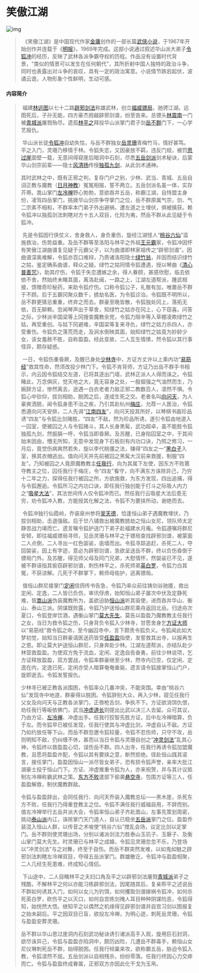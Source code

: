 # 笑傲江湖

![img](https://bkimg.cdn.bcebos.com/pic/35a85edf8db1cb138af4d225dc54564e92584b63?x-bce-process=image/resize,m_lfit,w_268,limit_1/format,f_jpg)



> ​		《笑傲江湖》是中国现代作家[金庸](https://baike.baidu.com/item/金庸)创作的一部长篇[武侠小说](https://baike.baidu.com/item/武侠小说/129108)，于1967年开始创作并连载于《[明报](https://baike.baidu.com/item/明报/2176861)》，1969年完成。这部小说通过叙述华山派大弟子[令狐冲](https://baike.baidu.com/item/令狐冲/596202)的经历，反映了武林各派争霸夺权的历程。作品没有设置时代背景，“类似的情景可以发生在任何朝代”，其所折射中国人独特的政治斗争，同时也表露出对斗争的哀叹，具有一定的政治寓意。小说情节跌宕起伏，波谲云诡，人物形象个性鲜明，生动可感。

#### 内容简介

> ​		福建[林远图](https://baike.baidu.com/item/林远图)以七十二路[辟邪剑法](https://baike.baidu.com/item/辟邪剑法)称雄武林，创立[福威镖局](https://baike.baidu.com/item/福威镖局)，驰骋江湖。远图死后，子孙无能，四方豪杰觊觎辟邪剑谱，纷至沓来。总镖头[林震南](https://baike.baidu.com/item/林震南)一门被[青城派](https://baike.baidu.com/item/青城派)屠戮殆尽。遗孤[林平之](https://baike.baidu.com/item/林平之)拜投华山派掌门君子剑[岳不群](https://baike.baidu.com/item/岳不群)门下，一心学艺报仇。
>
> ​		华山派长徒[令狐冲](https://baike.baidu.com/item/令狐冲)自幼失怙，与岳不群独女[岳灵珊](https://baike.baidu.com/item/岳灵珊)青梅竹马，情好甚笃。平之入门，灵珊乃移情于林。令狐失恋，又因豪放不羁，违反门规，被罚[思过崖](https://baike.baidu.com/item/思过崖)面壁一载，无意间得窥崖后暗洞中石刻，尽悉[五岳剑派](https://baike.baidu.com/item/五岳剑派)剑术秘诀，后蒙华山剑宗前辈——隐士[风清扬](https://baike.baidu.com/item/风清扬)传授[独孤九剑](https://baike.baidu.com/item/独孤九剑)，从此剑术通神。
>
> ​		其时武林之中，既有正邪之判，复存门户之别，少林、武当、青城、五岳自诩正教与魔教（[日月神教](https://baike.baidu.com/item/日月神教)）冤冤相报，誓不两立。五岳剑派名虽一体，实存芥蒂。嵩山掌门[左冷禅](https://baike.baidu.com/item/左冷禅)野心勃勃，意欲吞并五岳，称霸江湖，自恃盟主身份，凌驾四岳掌门，挑拨华山剑宗争夺掌门之位，岳不群原属气宗，剑、气二宗素不相和，不群率本门弟子外出避祸，遭左道之士埋伏，俱被擒获。赖令狐冲以独孤剑法刺瞎对方十五人双目，化险为夷，然岳不群从此见疑于令狐冲。
>
> ​		先是令狐因行侠仗义，舍身救人，身负重伤，旋经江湖怪人“[桃谷六仙](https://baike.baidu.com/item/桃谷六仙/10819633)”滥施救冶，伤势益重。及岳不群等至洛阳与林平之外祖[王元霸](https://baike.baidu.com/item/王元霸)家，令狐冲因怀有笑傲江湖曲谱复见疑于元霸父子，以为曲谱即林家祖传之“辟邪剑谱”。因曲谱深奥难解，令狐亦百口难辩，乃质诸洛阳隐士[绿竹翁](https://baike.baidu.com/item/绿竹翁)，并因而结识绿竹之姑，鉴定确系曲谱，释众之疑。绿竹之姑同情令狐遭遇，授以琴曲《[清心普善咒](https://baike.baidu.com/item/清心普善咒)》，助其疗伤，令狐于失恋遭嫉之余，得人眷顾，甚感欣慰，临去依依不舍，然始终未睹其面，离洛赴闽，一路之上，江湖左道帮派，踵武相接，馈赠奇珍秘药，来助令狐疗伤。口称令狐公子，礼敬有加，唯置岳不群于不顾。后于五霸冈聚众数千，掳劫名医，为令狐诊治。令狐既不明所以，岳不群更猜忌重重，终弃之而去。群豪至晚皆散，令狐独处冈上，落拓无依，百无聊赖。忽闻琴声出于草舍，知绿竹之姑亦在冈上，心下窃喜。问答之际，少林派辛国梁等上冈搜查魔教余党，令狐力阻辛等入草棚凌欺绿竹之姑，再受重创。与姑下冈避难，辛国梁等复来寻仇，绿竹之姑力杀四人，亦受重伤。令狐负之落荒而走，及涧水倒映其面，始知绿竹之姑竟为妙龄少女，该女羞赦不胜，自称盈盈。经此变故，二人互生情愫，然令狐以其行事怪异，颇存疑惑。
>
> ​		一日，令狐伤重昏厥，及醒已身处[少林寺](https://baike.baidu.com/item/少林寺)中，方证方丈许以上乘内功“[易筋经](https://baike.baidu.com/item/易筋经)”救其性命，然须改投少林门下。令狐不肯背师，方证乃出岳不群手书相示，内云因令狐结交左道，已将其逐出门墙，武林正派人人得而诛之。令狐睹此，万念俱灰，觉天地之大，竟无容身之处，一股倔强之气油然而生，乃婉辞方证，惨然离去，途遇一白衣老者力敌正邪二教数百人，凛然不惧。令狐心中钦仰，拔剑相助，脱困之后，遂成生死之交。老者名叫[向问天](https://baike.baidu.com/item/向问天)，为人豪爽洒脱，闻令狐身患不治之疾，乃引其赴杭州[梅庄](https://baike.baidu.com/item/梅庄)，允荐一人医治，令狐悉遵向问天安排，二人先谒“[江南四友](https://baike.baidu.com/item/江南四友/10887738)”，向问天投其所好，以琴棋书画珍品诱“四友”与令狐比剑赌胜，“四友”不敌，然为珍品所诱，遂引令狐由地道入一囚室，使被囚之人与令狐赌斗，其人长身黑髯，武功超卓，虽不能胜令狐独孤九剑，然振膈一呼，令狐当即昏厥。及苏醒，已身陷囚室之中，于其间始末因由，懵无所知，无意中发现身下石板刻有内功口诀，乃照之修习，一月后，竟觉伤病爽然若失，旋以李代桃僵之法，赚得“四友之一”[黑白子](https://baike.baidu.com/item/黑白子/1057004)入室，换其衣帽逃出。值向问天并先前被囚之黑髯大汉前来救援，制服“四友”。乃知被囚之人竟原魔教教主[任我行](https://baike.baidu.com/item/任我行)，向为其属下左使，因东方不败篡夺教主之位，囚任我行于梅庄，令“四友”看守，向不满东方诛除异己，乃穷十二年之力，探得任我行被囚之所，方欲施救，为东方发现，四出追捕，得与令狐邂逅。令狐所习之内功口诀，即任我行独创能于打斗之际吸人内力之“[吸星大法](https://baike.baidu.com/item/吸星大法)”，其法世间传人仅令狐冲而已。然任我行云吸星大法后患无穷，劝令狐冲入教，方能授其化解之法，令狐不为要挟所动，谢绝而去。
>
> ​		令狐冲独行仙霞岭，乔装泉州参将[吴天德](https://baike.baidu.com/item/吴天德)，恰逢恒山弟子遇魔教埋伏，乃拔剑相助，击退强敌。后于廿八铺救出被魔教掳劫之恒山女尼，领队师太定静苦战力竭而亡。遗言嘱令狐护送门下弟子赴福建水月庵。令狐遵嘱将群尼安顿，即往福威镖局寻师，见岳灵珊与林平之于镖局查找辟邪剑谱，被蒙面二人点倒，二人寻出一红色袈裟，逾墙而出。令狐寻踪追赶，杀死二人，夺回袈裟，因上有字迹，意必为辟邪剑谱，急欲呈送岳不群，终以负伤昏倒于镖局门外。及苏醒，得见师父母及同门兄弟，大慰情怀，然袈裟已不见，遂被不群诬指其偷窃辟邪剑谱，刺伤林平之，杀死师弟[英白罗](https://baike.baidu.com/item/英白罗)，令狐力白其冤，不获谅解。几死于不群掌下，赖师母佑护，逃离镖局。
>
> ​		值恒山群尼接掌门[定闲](https://baike.baidu.com/item/定闲)信鸽传书告急，令狐乃率众前往铸剑谷驰援，救出定闲、定逸，二人皆已负伤，审讯俘虏，始知恒山弟子屡次中伏及定静死难，皆[嵩山派](https://baike.baidu.com/item/嵩山派)伪装魔教所为，盖欲迫胁[恒山派](https://baike.baidu.com/item/恒山派)听其驱使，进而吞并华山、衡山、泰山三派。阴谋既败露，令狐乃护送恒山群尼乘舟返回北岳。归途舟次夏口，令狐登岸饮酒，遇衡山掌门[莫大先生](https://baike.baidu.com/item/莫大先生/91238)。莫告以盈盈乃魔教教主任我行之女，当日为救令狐之伤，只身背负令狐入少林寺，甘愿舍身乞[方证大师](https://baike.baidu.com/item/方证大师)以“易筋经”救令狐之命，至今幽囚寺中，言下颇责令狐负义。令狐闻此如大梦初觉，始知当日群豪请医送药皆受[任盈盈](https://baike.baidu.com/item/任盈盈/3152152)指使，发誓救其出寺，以报再生之恩。即让莫大护送恒山群尼，只身奔赴少林。江湖左道帮派，亦结队赴少林营救盈盈。为使双方免于流血，定闲、定逸自告奋勇，前往少林说项，乞方证释放盈盈，双方罢战，令狐率群豪继至少林，然寺内已空，仅定闲、定逸在内，定逸已死，定闲亦受人暗算奄奄垂毙，遗言请令狐接掌恒山门户，旋即逝去。令狐发誓报仇。
>
> ​		少林寺已被正教各派围困，令狐率众几番冲突，不能突围。幸由“桃谷六仙”发现寺中地道，群豪得以脱困。令狐辞别大众，再入少林，窥见任我行父女及向问天与正教各派掌门，正唇枪舌剑，争执不下。方证欲消饵仇恨，劝任我行等皈依佛门，武当[冲虚道长](https://baike.baidu.com/item/冲虚道长)则提出比武以决三人去留。众可其议，乃由方证、[左冷禅](https://baike.baidu.com/item/左冷禅/534110)、冲虚出手。任我行狡智先胜方证，后中左冷禅暗算，负于左。而令狐早已被任发现，任我行使其与冲虚比剑，冲虚自认不敌。方证乃如约放任等下山，而岳不群忽邀令狐较量，令狐不忍伤师，只守不攻，岳则明知不敌，仍纠缠不休，甚而以当日令狐与灵珊自创之“[冲灵剑法](https://baike.baidu.com/item/冲灵剑法)”乱其心神，令狐终以救盈盈心切，误伤岳不群。四人出寺，任我行再诱令狐加盟魔教，且愿将盈盈许配，令狐以其有要挟之意，断然拒绝。径赴恒山践其诺言，接任掌门，盈盈因恒山一派尽皆女弟子，恐有损令狐声誉，亲率大批江湖豪士投于恒山门下。方证、冲虚推重令狐为人，亦来祝贺，并与其计议抵制左冷禅称霸武林之策。[东方不败](https://baike.baidu.com/item/东方不败/10907)遣部下偷袭[悬空寺](https://baike.baidu.com/item/悬空寺)，包围方证等三人，任盈盈解救，制伏魔教群敌。
>
> ​		令狐与盈盈辞出，会同任我行、向问天乔装入魔教总坛——黑木崖，杀死东方不败，任我行乃得重登教主之位。令狐不满任我行威福自用，不辞而别。值左冷禅举行五岳并派大会，令狐率恒山弟子齐赴嵩山，左事先策划周密，挑动[泰山派](https://baike.baidu.com/item/泰山派)内讧，诛除掌门天门道人，自认已稳坐[五岳派](https://baike.baidu.com/item/五岳派)掌门之位。盈盈乔装混入恒山人群，以传音之术唆使“桃谷六仙”搅乱会场，议定比剑以定掌门。岳不群则使灵珊出场，分别以诸派剑法力胜泰山玉玑子、玉磐子、及衡山掌门莫大先生。时灵珊已与林平之成婚，令狐见灵珊忽忽不乐，乃登场以“冲灵剑法”与之对舞，终至于自伤。而岳不群突然发难，以如鬼如魅之辟邪剑法刺瞎左冷禅双目，夺得五岳派掌门。群雄散讫，令狐冲与盈盈相聚，二人几经生死患难，终成知心情侣。
>
> ​		下山途中，二人目睹林平之夫妇口角及平之以辟邪剑法屠戮[青城派](https://baike.baidu.com/item/青城派/19177198)弟子之残酷，不解林平之何以亦能习练辟邪剑法，因尾随其后，复亲聆平之述说岳不群如何诱其入门，如何以女儿为钓饵，如何攫取剑谱嫁祸令狐冲，如何杀死英白罗，砍伤平之以灭口，如何自宫练剑掩人耳目种种阴谋险恶，令狐得知，始恍然大悟。继知平之以偶然之机缘得见辟邪剑谱并自宫习剑以图报复之始未嗣后。平之因双目已盲，欲投左冷禅，为明心迹，刺死岳灵珊，令狐与盈盈安葬灵珊。
>
> ​		岳不群以华山思过崖洞内石刻武功秘诀诱引诸派高手入观，旋用巨石封洞，欲尽诛异己，令狐与盈盈亦陷洞中，颇历凶险，几遭岳不群毒手，赖恒山女尼仪琳刺死岳不群，始得脱困。任我行倾巢来攻，欲称霸五岳，胁迫令狐入教，令狐凛然不屈。五岳剑派以自相残杀，纷纷零落。任我行终因心力交瘁而亡。令狐与盈盈终成眷属，正邪双方亦因此化干戈为玉帛。